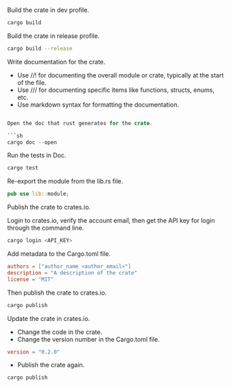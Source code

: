 
Build the crate in dev profile.

```sh
cargo build
```
Build the crate in release profile.

```sh
cargo build --release
```

Write documentation for the crate.

- Use //! for documenting the overall module or crate, typically at the start of the file.
- Use /// for documenting specific items like functions, structs, enums, etc.
- Use markdown syntax for formatting the documentation.

```rust

Open the doc that rust generates for the crate.

```sh
cargo doc --open
```

Run the tests in Doc.

```sh
cargo test
```


Re-export the module from the lib.rs file.  
```rust
pub use lib::module; 
```

Publish the crate to crates.io.

Login to crates.io, verify the account email, then get the API key for login through the command line.
```sh
cargo login <API_KEY>
```
Add metadata to the Cargo.toml file.
```toml
authors = ["author_name <author_email>"]
description = "A description of the crate"
license = "MIT"
```

Then publish the crate to crates.io.
```sh
cargo publish
```

Update the crate in crates.io.
- Change the code in the crate.
- Change the version number in the Cargo.toml file.
```toml
version = "0.2.0"
```
- Publish the crate again.
```sh
cargo publish
```
